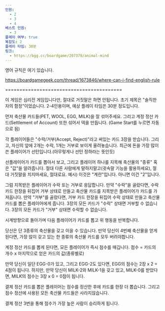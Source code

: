 ```yaml
---
인원:
  - 2
  - 3
  - 4
베스트 인원:
  - 3
플레이 여부: true
복잡도: 2
플레이 타임: 30분
링크:
  - https://bgg.cc/boardgame/207378/animal-mind
---
```

영어 규칙은 여기 있습니다.

https://boardgamegeek.com/thread/1673846/where-can-i-find-english-rule

=========================================

이 게임은 심리전 게임입니다만, 절대로 거짓말은 하면 안됩니다.
초기 제목은 "솔직한 자의 함정"이었습니다.
2-4인용이며, 예상 플레이 타임은 30분 정도입니다.

먼저 축산물 카드들(PET, WOOL, EGG, MILK)을 잘 섞어주세요.
그리고 계정 정산 카드(Settlement of Account) 또한 섞어서 덱을 만듭니다.
(Game Start를 누르면 자동으로 됨)

각 플레이어들은 "수락/거부(Accept, Reject)"라고 써있는 카드 3장을 받습니다.
그리고, 자신의 앞에 2개는 수락, 1개는 거부로 보이게 올려놓습니다.
최근에 돈을 가장 많이 쓴 플레이어가 선턴입니다.(아무렇게나 선턴 정하라는 뜻인듯)

선플레이어가 카드를 뽑아서 보고, 그리고 플레이어 하나를 지목해 축산물의 "종류" 혹은 "값"을 알려줍니다.
절대 다른 사람에게 말하지말고(귓속말 기능을 활용하세요), 절대 거짓말을 치지마세요, 절대로요.
예시) 이것은 "계란"입니다. 아니면 이건 "2"입니다.

그럼 지목받은 플레이어가 수락 또는 거부로 응답합니다.
만약 "수락"을 골랐다면, 수락 카드 한장을 뒤집어 거부 상태로 만들고 축산물 카드를 지목받은 플레이어가 카드를 가져옵니다.
만약 "거부"를 골랐다면, 거부 카드 한장을 뒤집어 수락 상태로 만들고 축산물 카드를 뽑은 플레이어에게 줍니다.
3장의 모든 카드가 "수락" 상태면 거부할 수 없습니다.
3장의 모든 카드가 "거부" 상태면 수락할 수 없습니다.

시계방향으로 돌아가며 다음 플레이어가 카드를 뽑고 위 행동을 반복합니다.

당신은 단 3종류의 축산물을 갖고 이을 수 있습니다.
만약 당신이 4번째 축산물을 얻게 된다면, 가장 많이 갖고 있는 한 종류의 축산물 카드를 모두 버려야합니다.

계정 정산 카드를 뽑게 된다면, 모든 플레이어가 즉시 점수를 매깁니다.
점수 = 카드의 개수 x 마지막으로 얻은 카드의 값(종류별로)
 
만약 당신이 일단 EGG-0가 있고, 그리고 EGG-2도 있다면, EGG의 점수는 2장 x 2 = 4점이 됩니다.
하지만, 만약 당신이 MILK-2와 MILK-1을 갖고 있고, MILK-0를 받았다면, MILK의 점수는 3장 x 0 = 0점이 됩니다.

결제 정산 카드를 뽑은 플레이어는 점수를 정산한 후에 카드를 한장 더 뽑습니다.
그리고 점수 정산에 사용된 모든 축산물 카드들은 사라지않습니다.

결제 정산 3번을 통해 점수가 가장 높은 사람이 승리하게 됩니다.
